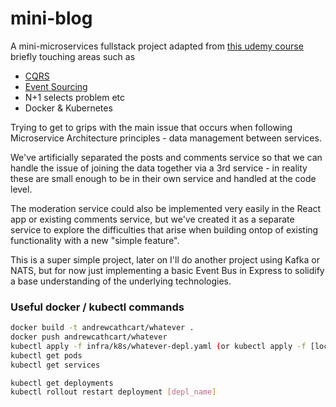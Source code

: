 # mini-blog

A mini-microservices fullstack project adapted from [this udemy course](https://www.udemy.com/course/microservices-with-node-js-and-react) briefly touching areas such as

- [CQRS](https://martinfowler.com/bliki/CQRS.html)
- [Event Sourcing](https://martinfowler.com/eaaDev/EventSourcing.html)
- N+1 selects problem etc
- Docker & Kubernetes

Trying to get to grips with the main issue that occurs when following Microservice Architecture principles - data management between services.

We've artificially separated the posts and comments service so that we can handle the issue of joining the data together via a 3rd service - in reality these are small enough to be in their own service and handled at the code level.

The moderation service could also be implemented very easily in the React app or existing comments service, but we've created it as a separate service to explore the difficulties that arise when building ontop of existing functionality with a new "simple feature".

This is a super simple project, later on I'll do another project using Kafka or NATS, but for now just implementing a basic Event Bus in Express to solidify a base understanding of the underlying technologies.

### Useful docker / kubectl commands

```bash
docker build -t andrewcathcart/whatever .
docker push andrewcathcart/whatever
kubectl apply -f infra/k8s/whatever-depl.yaml (or kubectl apply -f [loc of depl scripts] to multi deploy)
kubectl get pods
kubectl get services
```

```bash
kubectl get deployments
kubectl rollout restart deployment [depl_name]
```
